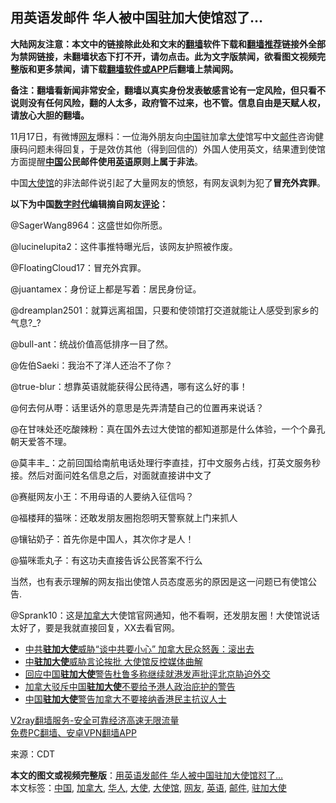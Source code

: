  <h2>用英语发邮件 华人被中国驻加大使馆怼了…</h2> <p class="notice"><b>大陆网友注意：本文中的链接除此处和文末的<a href="https://github.com/bannedbook/fanqiang" >翻墙</a>软件下载和<a href="https://github.com/killgcd/justmysocks/blob/master/README.md">翻墙推荐</a>链接外全部为禁网链接，未翻墙状态下打不开，请勿点击。此为文字版禁闻，欲看图文视频完整版和更多禁闻，请下载<a href="https://github.com/bannedbook/fanqiang">翻墙软件或APP</a>后翻墙上禁闻网。</p><p>备注：翻墙看新闻非常安全，翻墙以真实身份发表敏感言论有一定风险，但只看不说则没有任何风险，翻的人太多，政府管不过来，也不管。信息自由是天赋人权，请放心大胆的翻墙。</b></p>  <div class="entry"> <p>11月17日，有微博<a href="https://www.bannedbook.org/bnews/tag/%e7%bd%91%e5%8f%8b/" class="st_tag internal_tag" rel="tag" title="标签 网友 下的日志">网友</a>爆料：一位海外朋友向<span class='wp_keywordlink_affiliate'><a href="https://www.bannedbook.org/" title="中国" target="_blank">中国</a></span>驻加拿<a href="https://www.bannedbook.org/bnews/tag/%E5%A4%A7%E4%BD%BF/" class="st_tag internal_tag" rel="tag" title="标签 大使 下的日志">大使</a>馆写中文<a href="https://www.bannedbook.org/bnews/tag/%E9%82%AE%E4%BB%B6/" class="st_tag internal_tag" rel="tag" title="标签 邮件 下的日志">邮件</a>咨询健康码问题未得回复，于是效仿其他（得到回信的）外国人使用英文，结果遭到使馆方面提醒<strong><a href="https://www.bannedbook.org/bnews/tag/%E4%B8%AD%E5%9B%BD/" class="st_tag internal_tag" rel="tag" title="标签 中国 下的日志">中国</a>公民邮件使用<a href="https://www.bannedbook.org/bnews/tag/%E8%8B%B1%E8%AF%AD/" class="st_tag internal_tag" rel="tag" title="标签 英语 下的日志">英语</a>原则上属于非法</strong>。</p> <p></p> <p></p> <p>中国<a href="https://www.bannedbook.org/bnews/tag/%E5%A4%A7%E4%BD%BF%E9%A6%86/" class="st_tag internal_tag" rel="tag" title="标签 大使馆 下的日志">大使馆</a>的非法邮件说引起了大量网友的愤怒，有网友讽刺为犯了<strong>冒充外宾罪</strong>。</p> <p><strong>以下为中国<span class='wp_keywordlink_affiliate'><a href="https://chinadigitaltimes.net/chinese/" title="中国数字时代" target="_blank">数字时代</a></span>编辑摘自网友<span class='wp_keywordlink_affiliate'><a href="https://www.bannedbook.org/bnews/comments/" title="新闻评论" target="_blank">评论</a></span>：</strong></p> <p>@SagerWang8964：这盛世如你所愿。</p> <p>@lucinelupita2：这件事推特曝光后，该网友护照被作废。</p>  <p>@FloatingCloud17：冒充外宾罪。</p> <p>@juantamex：身份证上都是写着：居民身份证。</p> <p>@dreamplan2501：就算远离祖国，只要和使领馆打交道就能让人感受到家乡的气息?_?</p> <p>@bull-ant：统战价值高低排序一目了然。</p> <p>@佐伯Saeki：我治不了洋人还治不了你？</p> <p>@true-blur：想靠英语就能获得公民待遇，哪有这么好的事！</p> <p>@何去何从嘢：话里话外的意思是先弄清楚自己的位置再来说话？</p>  <p>@在甘味处还吃酸辣粉：真在国外去过大使馆的都知道那是什么体验，一个个鼻孔朝天爱答不理。</p> <p>@莫丰丰_：之前回国给南航电话处理行李直挂，打中文服务占线，打英文服务秒接。然后对面问姓名信息之后，对面就直接讲中文了</p> <p>@赛艇网友小王：不用母语的人要纳入征信吗？</p> <p>@福楼拜的猫咪：还敢发朋友圈抱怨明天警察就上门来抓人</p> <p>@镶钻奶子：首先你是中国人，其次你才是人！</p> <p>@猫咪乖丸子：有这功夫直接告诉公民答案不行么</p> <p>当然，也有表示理解的网友指出使馆人员态度恶劣的原因是这一问题已有使馆公告.</p>  <p>@Sprank10：这是<a href="https://www.bannedbook.org/bnews/tag/%e5%8a%a0%e6%8b%bf%e5%a4%a7/" class="st_tag internal_tag" rel="tag" title="标签 加拿大 下的日志">加拿大</a>大使馆官网通知，他不看啊，还发朋友圈！大使馆说话太好了，要是我就直接回复，XX去看官网。</p> <ul class='op-related-articles' title='相关阅读'> <li><a href='https://www.bannedbook.org/bnews/cnnews/20201116/1431646.html' target='_blank'>中共<b>驻加大使</b>威胁“谈中共要小心” 加拿大民众怒轰：滚出去</a></li> <li><a href='https://www.bannedbook.org/bnews/baitai/20201020/1417133.html' target='_blank'>中<b>驻加大使</b>威胁言论挨批 大使馆反控媒体曲解</a></li> <li><a href='https://www.bannedbook.org/bnews/baitai/20201017/1415711.html' target='_blank'>回应中国<b>驻加大使</b>警告杜鲁多称继续就港发声批评北京胁迫外交</a></li> <li><a href='https://www.bannedbook.org/bnews/renquan/20201016/1415105.html' target='_blank'>加拿大驳斥中国<b>驻加大使</b>不要给予港人政治庇护的警告</a></li> <li><a href='https://www.bannedbook.org/bnews/headline/20201016/1415090.html' target='_blank'>中国<b>驻加大使</b>警告加拿大不要接纳香港民主抗议人士</a></li> </ul> <p class="texttj"> <a href="https://www.bannedbook.org/forum23/topic22702.html" target="_blank">V2ray翻墙服务-安全可靠经济高速无限流量</a><br/> <a href="https://github.com/bannedbook/fanqiang/wiki/%E7%A6%81%E9%97%BB%E7%BD%91%E5%AE%89%E5%8D%93%E7%BF%BB%E5%A2%99%E6%96%B0%E9%97%BBAPP" target="_blank">免费PC翻墙、安卓VPN翻墙APP</a></p><p> 来源：CDT </p><a name='sharetosocial'></a>       <div><b>本文的图文或视频完整版</b>：<a href='https://www.bannedbook.org/bnews/cnnews/20201119/1433436.html'>用英语发邮件 华人被中国驻加大使馆怼了…</a></div>  </div><!--END ENTRY--> <div class="postfooter"> <div>本文标签：<a href="https://www.bannedbook.org/bnews/tag/%E4%B8%AD%E5%9B%BD/" rel="tag">中国</a>, <a href="https://www.bannedbook.org/bnews/tag/%e5%8a%a0%e6%8b%bf%e5%a4%a7/" rel="tag">加拿大</a>, <a href="https://www.bannedbook.org/bnews/tag/%e5%8d%8e%e4%ba%ba/" rel="tag">华人</a>, <a href="https://www.bannedbook.org/bnews/tag/%E5%A4%A7%E4%BD%BF/" rel="tag">大使</a>, <a href="https://www.bannedbook.org/bnews/tag/%E5%A4%A7%E4%BD%BF%E9%A6%86/" rel="tag">大使馆</a>, <a href="https://www.bannedbook.org/bnews/tag/%e7%bd%91%e5%8f%8b/" rel="tag">网友</a>, <a href="https://www.bannedbook.org/bnews/tag/%E8%8B%B1%E8%AF%AD/" rel="tag">英语</a>, <a href="https://www.bannedbook.org/bnews/tag/%E9%82%AE%E4%BB%B6/" rel="tag">邮件</a>, <a href="https://www.bannedbook.org/bnews/tag/%E9%A9%BB%E5%8A%A0%E5%A4%A7%E4%BD%BF/" rel="tag">驻加大使</a></div>  </div><!--END POSTFOOTER--> 